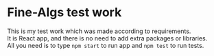# Fine-Algs test work

This is my test work which was made according to requirements.\
It is React app, and there is no need to add extra packages or libraries.\
All you need is to type `npm start` to run app and `npm test` to run tests.



